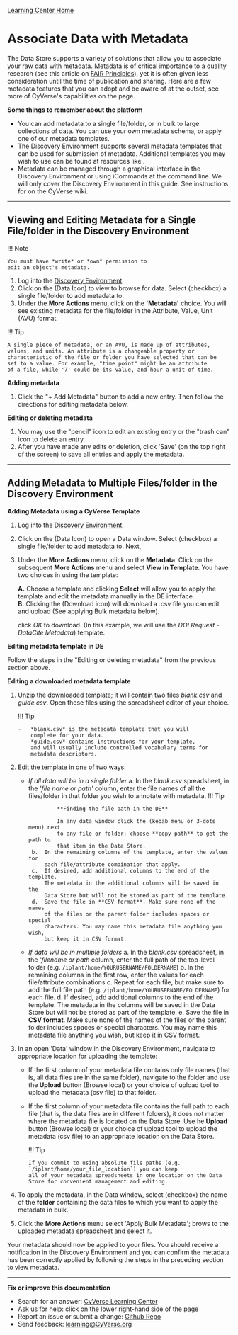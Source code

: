 [Learning Center Home](http://learning.cyverse.org/)

# Associate Data with Metadata

The Data Store supports a variety of solutions that allow you to
associate your raw data with metadata. Metadata is of critical
importance to a quality research (see this article on [FAIR Principles](https://www.nature.com/articles/sdata201618)), yet it is often
given less consideration until the time of publication and sharing. Here
are a few metadata features that you can adopt and be aware of at the
outset, see more of CyVerse's capabilities on the page.

**Some things to remember about the platform**

-   You can add metadata to a single file/folder, or in bulk to large
    collections of data. You can use your own metadata schema, or apply
    one of our metadata templates.
-   The Discovery Environment supports several metadata templates that
    can be used for submission of metadata. Additional templates you may
    wish to use can be found at resources like .
-   Metadata can be managed through a graphical interface in the
    Discovery Environment or using iCommands at the command line. We
    will only cover the Discovery Environment in this guide. See
    instructions for on the CyVerse wiki.

------------------------------------------------------------------------

## Viewing and Editing Metadata for a Single File/folder in the Discovery Environment

!!! Note

    You must have *write* or *own* permission to
    edit an object's metadata.

1.  Log into the [Discovery Environment](https://de.cyverse.org/de/).
2. Click on the (Data Icon) to view to browse for data. Select (checkbox) a single file/folder to add metadata to.
3. Under the **More Actions** menu, click on the **'Metadata'** choice. You will see existing metadata for the file/folder in the Attribute, Value, Unit (AVU) format.

!!! Tip

    A single piece of metadata, or an AVU, is made up of attributes,
    values, and units. An attribute is a changeable property or
    characteristic of the file or folder you have selected that can be
    set to a value. For example, "time point" might be an attribute
    of a file, while '7' could be its value, and hour a unit of time.

**Adding metadata**

1.  Click the "+ Add Metadata" button to add a new entry. Then follow
    the directions for editing metadata below.

**Editing or deleting metadata**

1.  You may use the "pencil" icon to edit an existing entry or the
    "trash can" icon to delete an entry.
2.  After you have made any edits or deletion, click 'Save' (on the
    top right of the screen) to save all entries and apply the metadata.

------------------------------------------------------------------------

## Adding Metadata to Multiple Files/folder in the Discovery Environment

**Adding Metadata using a CyVerse Template**

1.  Log into the [Discovery Environment](https://de.cyverse.org/de/).

2.  Click on the (Data Icon) to open a Data window. Select (checkbox) a
    single file/folder to add metadata to. Next,

3.  Under the **More Actions** menu, click on the **Metadata**. Click on
    the subsequent **More Actions** menu and select **View in
    Template**. You have two choices in using the template:

     **A.** Choose a template and clicking **Select** will allow you to apply the template and edit the metadata manually in the DE interface. <br>
     **B.** Clicking the (Download icon) will download a .csv file you can edit and upload (See applying Bulk metadata below).

    click *OK* to download. (In this example, we will use
    the *DOI Request - DataCite Metadata*) template.

**Editing metadata template in DE**

Follow the steps in the "Editing or deleting metadata" from the previous section above.

**Editing a downloaded metadata template**

1.  Unzip the downloaded template; it will contain two files
    *blank.csv* and *guide.csv*. Open these
    files using the spreadsheet editor of your choice.

    !!! Tip

        -   *blank.csv* is the metadata template that you will
            complete for your data.
        -   *guide.csv* contains instructions for your template,
            and will usually include controlled vocabulary terms for
            metadata descriptors.

2.  Edit the template in one of two ways:

    -  *If all data will be in a single folder*
            a.  In the *blank.csv* spreadsheet, in the *'file name or path'* column, enter the file names of all the files/folder in that folder you wish to annotate with metadata.
                !!! Tip

                    **Finding the file path in the DE**

                    In any data window click the (kebab menu or 3-dots menu) next
                    to any file or folder; choose **copy path** to get the path to
                    that item in the Data Store.
            b.  In the remaining columns of the template, enter the values for
                each file/attribute combination that apply.
            c.  If desired, add additional columns to the end of the template.
                The metadata in the additional columns will be saved in the
                Data Store but will not be stored as part of the template.
            d.  Save the file in **CSV format**. Make sure none of the names
                of the files or the parent folder includes spaces or special
                characters. You may name this metadata file anything you wish,
                but keep it in CSV format.

    -  *If data will be in multiple folders*
            a.  In the *blank.csv* spreadsheet, in the *'filename or path* column, enter the full path of the top-level folder (e.g. `/iplant/home/YOURUSERNAME/FOLDERNAME`) 
            b.  In the remaining columns in the first row, enter the values
                for each file/attribute combinations
            c.  Repeat for each file, but make sure to add the full file path
                (e.g. `/iplant/home/YOURUSERNAME/FOLDERNAME`) for
                each file.
            d.  If desired, add additional columns to the end of the template.
                The metadata in the columns will be saved in the Data Store
                but will not be stored as part of the template.
            e.  Save the file in **CSV format**. Make sure none of the names
                of the files or the parent folder includes spaces or special
                characters. You may name this metadata file anything you wish,
                but keep it in CSV format.

3.  In an open 'Data' window in the Discovery Environment, navigate to
    appropriate location for uploading the template:
    -   If the first column of your metadata file contains only file
        names (that is, all data files are in the same folder), navigate
        to the folder and use the **Upload** button (Browse local) or
        your choice of upload tool to upload the metadata (csv file) to
        that folder.

    -   If the first column of your metadata file contains the full path
        to each file (that is, the data files are in different folders),
        it does not matter where the metadata file is located on the
        Data Store. Use he **Upload** button (Browse local) or your
        choice of upload tool to upload the metadata (csv file) to an
        appropriate location on the Data Store.

        !!! Tip
        
            If you commit to using absolute file paths (e.g. `/iplant/home/your_file_location`) you can keep
            all of your metadata spreadsheets in one location on the Data
            Store for convenient management and editing.
        
4.  To apply the metadata, in the Data window, select (checkbox) the
    name of the **folder** containing the data files to which you want
    to apply the metadata in bulk.
5.  Click the **More Actions** menu select 'Apply Bulk Metadata';
    brows to the uploaded metadata spreadsheet and select it.

Your metadata should now be applied to your files. You should receive a
notification in the Discovery Environment and you can confirm the
metadata has been correctly applied by following the steps in the
preceding section to view metadata.

------------------------------------------------------------------------

**Fix or improve this documentation**

-   Search for an answer: [CyVerse Learning Center](https://cyverse-learning-materials.github.io/learning-materials-home)
-   Ask us for help: click on the lower right-hand side of the page
-   Report an issue or submit a change: [Github Repo](https://github.com/CyVerse-learning-materials/data_store_guide)
-   Send feedback: [learning@CyVerse.org](learning@CyVerse.org)
